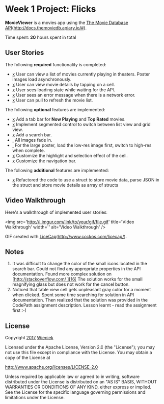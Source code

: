 # Week 1 Project: Flicks

**MovieViewer** is a movies app using the [The Movie Database API]()(http://docs.themoviedb.apiary.io/#).

Time spent: **20** hours spent in total

## User Stories

The following **required** functionality is completed:

- [x]() User can view a list of movies currently playing in theaters. Poster images load asynchronously.
- [x]() User can view movie details by tapping on a cell.
- [x]() User sees loading state while waiting for the API.
- [x]() User sees an error message when there is a network error.
- [x]() User can pull to refresh the movie list.

The following **optional** features are implemented:

- [x]() Add a tab bar for **Now Playing** and **Top Rated** movies.
- [x]() Implement segmented control to switch between list view and grid view.
- [x]() Add a search bar.
- [ ]() All images fade in.
- [ ]() For the large poster, load the low-res image first, switch to high-res when complete.
- [x]() Customize the highlight and selection effect of the cell.
- [x]() Customize the navigation bar.

The following **additional** features are implemented:

- [x]() Refactored the code to use a struct to store movie data, parse JSON in the struct and store movie details as array of structs 

## Video Walkthrough

Here's a walkthrough of implemented user stories:

\<img src='http://i.imgur.com/link/to/your/gif/file.gif' title='Video Walkthrough' width='' alt='Video Walkthrough' /\>

GIF created with [LiceCap]()(http://www.cockos.com/licecap/).

## Notes

1. It was difficult to change the color of the small icons located in the search bar. Could not find any appropriate properties in the API documentation. Found more complex solution on [http://stackoverflow.com/ ][16] The solution works for the small magnifying glass but does not work for the cancel button.
2. Noticed that table view cell gets unpleasant gray color for a moment when clicked. Spent some time searching for solution in API documentation. Then realized that the solution was provided in the CodePath assignment description. Lesson learnt - read the assignment first :-)

## License

Copyright [2017]() [Wieniek]()

Licensed under the Apache License, Version 2.0 (the "License");
you may not use this file except in compliance with the License.
You may obtain a copy of the License at

http://www.apache.org/licenses/LICENSE-2.0

Unless required by applicable law or agreed to in writing, software
distributed under the License is distributed on an "AS IS" BASIS,
WITHOUT WARRANTIES OR CONDITIONS OF ANY KIND, either express or implied.
See the License for the specific language governing permissions and
limitations under the License.

[16]:	http://stackoverflow.com/
